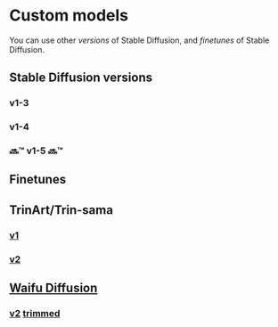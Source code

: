 # Custom models

You can use other *versions* of Stable Diffusion, and *finetunes* of Stable Diffusion.

## Stable Diffusion versions

### v1-3

### v1-4

### 🔜™️ v1-5 🔜™️ 

## Finetunes

## TrinArt/Trin-sama

### [v1](https://huggingface.co/naclbit/trinart_stable_diffusion)

### [v2](https://huggingface.co/naclbit/trinart_stable_diffusion_v2)

## [Waifu Diffusion](https://huggingface.co/hakurei/waifu-diffusion)

### [v2](https://storage.googleapis.com/ws-store2/wd-v1-2-full-ema.ckpt) [trimmed](https://huggingface.co/crumb/pruned-waifu-diffusion)

